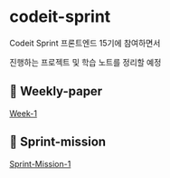 # codeit-sprint

Codeit Sprint 프론트엔드 15기에 참여하면서

진행하는 프로젝트 및 학습 노트를 정리할 예정

## 📖 Weekly-paper

<a href="">Week-1</a>

## 🎯 Sprint-mission

<a href="https://github.com/codeit-bootcamp-frontend/15-Sprint-Mission/pull/7">Sprint-Mission-1</a>
